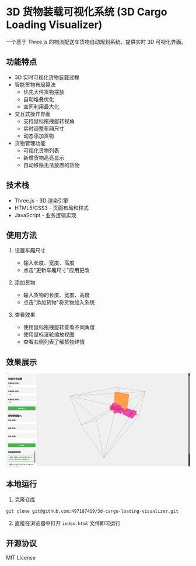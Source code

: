# 3D 货物装载可视化系统 (3D Cargo Loading Visualizer)

一个基于 Three.js 的物流配送车货物自动规划系统，提供实时 3D 可视化界面。

## 功能特点

- 3D 实时可视化货物装载过程
- 智能货物布局算法
  - 优先大件货物摆放
  - 自动堆叠优化
  - 空间利用最大化
- 交互式操作界面
  - 支持鼠标拖拽旋转视角
  - 实时调整车厢尺寸
  - 动态添加货物
- 货物管理功能
  - 可视化货物列表
  - 新增货物高亮显示
  - 自动移除无法放置的货物

## 技术栈

- Three.js - 3D 渲染引擎
- HTML5/CSS3 - 页面布局和样式
- JavaScript - 业务逻辑实现

## 使用方法

1. 设置车厢尺寸
   - 输入长度、宽度、高度
   - 点击"更新车厢尺寸"应用更改

2. 添加货物
   - 输入货物的长度、宽度、高度
   - 点击"添加货物"将货物加入系统

3. 查看效果
   - 使用鼠标拖拽旋转查看不同角度
   - 使用鼠标滚轮缩放视图
   - 查看右侧列表了解货物详情

## 效果展示

![系统效果图](demo.png)

## 本地运行

1. 克隆仓库
```bash
git clone git@github.com:497187419/3d-cargo-loading-visualizer.git
```

2. 直接在浏览器中打开 `index.html` 文件即可运行

## 开源协议

MIT License